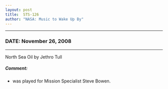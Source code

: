 ```yaml
---
layout: post
title:  STS-126
author: "NASA: Music to Wake Up By"
---
```


----
### DATE: November 26, 2008
----
North Sea Oil by Jethro Tull

##### Comment:
* was played for Mission Specialist Steve Bowen.
